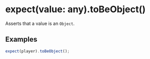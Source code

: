 # expect(value: any).toBeObject()

Asserts that a value is an `Object`.

## Examples

```js
expect(player).toBeObject();
```
